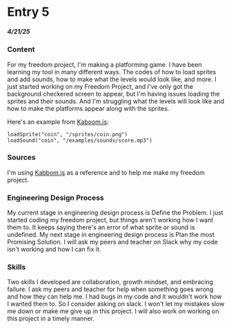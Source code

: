 # Entry 5
##### 4/21/25

### Content

For my freedom project, I'm making a platforming game. I have been learning my tool in many different ways. The codes of how to load sprites and add sounds, how to make what the levels would look like, and more. I just started working on my Freedom Project, and I've only got the background checkered screen to appear, but I'm having issues loading the sprites and their sounds. And I'm struggling what the levels will look like and how to make the platforms appear along with the sprites.

Here's an example from [Kaboom.js](https://kaboomjs.com/play?example=platformer):

```JS
loadSprite("coin", "/sprites/coin.png")
loadSound("coin", "/examples/sounds/score.mp3")
```

### Sources

I'm using [Kabbom.js](https://kaboomjs.com/play?example=platformer) as a reference and to help me make my freedom project.

### Engineering Design Process

My current stage in engineering design process is Define the Problem. I just started coding my freedom project, but things aren't working how I want them to. It keeps saying there's an error of what sprite or sound is undefined. My next stage in engineering design process is Plan the most Promising Solution. I will ask my peers and teacher on Slack why my code isn't working and how I can fix it.

### Skills

Two skills I developed are collaboration, growth mindset, and embracing failure. I ask my peers and teacher for help when something goes wrong and how they can help me. I had bugs in my code and it wouldn't work how I wanted them to. So I consider asking on slack. I won't let my mistakes slow me down or make me give up in this project. I will also work on working on this project in a timely manner.
